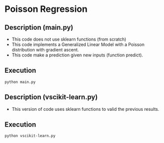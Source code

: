 # Poisson Regression

## Description (main.py)
- This code does not use sklearn functions (from scratch)
- This code implements a Generalized Linear Model with a Poisson distribution with gradient ascent.
- This code make a prediction given new inputs (function predict).

## Execution
```
python main.py
```

## Description (vscikit-learn.py)
- This version of code uses sklearn functions to valid the previous results.

## Execution
```
python vscikit-learn.py
```